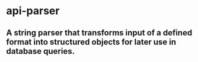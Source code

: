 # api-parser
## A string parser that transforms input of a defined format into structured objects for later use in database queries.
